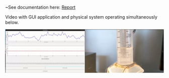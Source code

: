 ~See documentation here: [Report](Documents/Report.pdf)

Video with GUI application and physical system operating simultaneously below.

[![Thumbnail](Documents/app_w_tank_sync_thumbnail.png)](https://drive.google.com/file/d/1SB4pMD3dYZrm-mWkkqUScLVmlw5nNK5k/view?usp=sharing)
